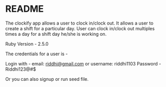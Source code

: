 # README

The clockify app allows a user to clock in/clock out. It allows a user to create a shift for a particular day. User can clock in/clock out multiples times a day for a shift day he/she is working on. 

Ruby Version - 2.5.0

The credentials for a user is -

Login with - email: riddhi@gmail.com or username: riddhi1103
Password - Riddhi123@#$

Or you can also signup or run seed file.

